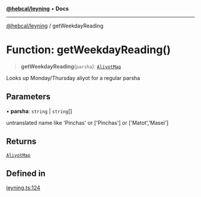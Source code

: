 [**@hebcal/leyning**](../README.md) • **Docs**

***

[@hebcal/leyning](../globals.md) / getWeekdayReading

# Function: getWeekdayReading()

> **getWeekdayReading**(`parsha`): [`AliyotMap`](../type-aliases/AliyotMap.md)

Looks up Monday/Thursday aliyot for a regular parsha

## Parameters

• **parsha**: `string` \| `string`[]

untranslated name like 'Pinchas' or ['Pinchas'] or ['Matot','Masei']

## Returns

[`AliyotMap`](../type-aliases/AliyotMap.md)

## Defined in

[leyning.ts:124](https://github.com/hebcal/hebcal-leyning/blob/686daf91ca80e1487976aba775587a09727384c4/src/leyning.ts#L124)
